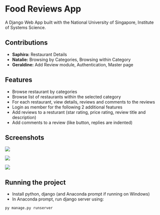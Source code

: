 # Food Reviews App
A Django Web App built with the National University of Singapore, Institute of Systems Science. 

## Contributions
- **Saphira:** Restaurant Details
- **Natalie:** Browsing by Categories, Browsing within Category
- **Geraldine:** Add Review module, Authentication, Master page

## Features
- Browse restaurant by categories
- Browse list of restaurants within the selected category
- For each restaurant, view details, reviews and comments to the reviews 
- Login as member for the following 2 additional features
- Add reviews to a resturant (star rating, price rating, review title and description)
- Add comments to a review (like button, replies are indented)

## Screenshots
![](foodiereviews/reviewapp/static/reviewapp/images/screenshot1.PNG)

![](foodiereviews/reviewapp/static/reviewapp/images/screenshot1.PNG)

![](foodiereviews/reviewapp/static/reviewapp/images/screenshot1.PNG)

## Running the project
- Install python, django (and Anaconda prompt if running on Windows)
- In Anaconda prompt, run django server using:
```
py manage.py runserver
```
